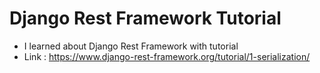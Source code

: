 Django Rest Framework Tutorial
==
- I learned about Django Rest Framework with tutorial
- Link : https://www.django-rest-framework.org/tutorial/1-serialization/